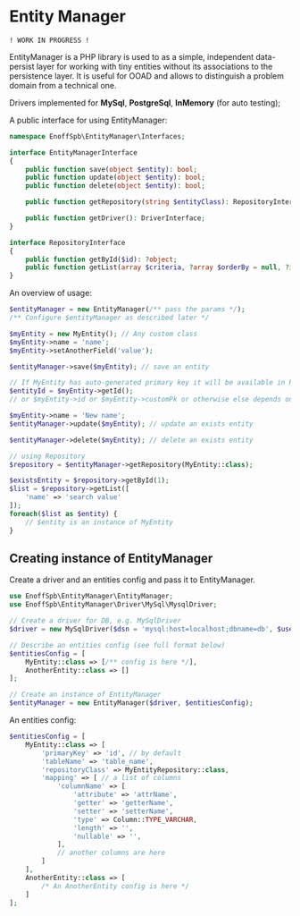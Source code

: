 Entity Manager
==============
```
! WORK IN PROGRESS !
```
EntityManager is a PHP library is used to as a simple, independent data-persist layer for working with
tiny entities without its associations to the persistence layer. 
It is useful for OOAD and allows to distinguish a problem domain from a technical one.

Drivers implemented for **MySql**, **PostgreSql**, **InMemory** (for auto testing);

A public interface for using EntityManager:
```php
namespace EnoffSpb\EntityManager\Interfaces;

interface EntityManagerInterface
{
    public function save(object $entity): bool;
    public function update(object $entity): bool;
    public function delete(object $entity): bool;

    public function getRepository(string $entityClass): RepositoryInterface;

    public function getDriver(): DriverInterface;
}

interface RepositoryInterface
{
    public function getById($id): ?object;
    public function getList(array $criteria, ?array $orderBy = null, ?int $limit = null, ?int $offset = null): array;
}
```

An overview of usage:
```php
$entityManager = new EntityManager(/** pass the params */);
/** Configure $entityManager as described later */

$myEntity = new MyEntity(); // Any custom class
$myEntity->name = 'name';
$myEntity->setAnotherField('value');

$entityManager->save($myEntity); // save an entity

// If MyEntity has auto-generated primary key it will be available in PK field after saving
$entityId = $myEntity->getId();
// or $myEntity->id or $myEntity->customPk or otherwise else depends on an configuration 

$myEntity->name = 'New name';
$entityManager->update($myEntity); // update an exists entity

$entityManager->delete($myEntity); // delete an exists entity

// using Repository
$repository = $entityManager->getRepository(MyEntity::class);

$existsEntity = $repository->getById(1);
$list = $repository->getList([
    'name' => 'search value'
]);
foreach($list as $entity) {
    // $entity is an instance of MyEntity
}
```

Creating instance of EntityManager
------------------------

Create a driver and an entities config and pass it to EntityManager. 
```php
use EnoffSpb\EntityManager\EntityManager;
use EnoffSpb\EntityManager\Driver\MySql\MysqlDriver;

// Create a driver for DB, e.g. MySqlDriver
$driver = new MySqlDriver($dsn = 'mysql:host=localhost;dbname=db', $user = 'user', $password = 'pwd');

// Describe an entities config (see full format below) 
$entitiesConfig = [
    MyEntity::class => [/** config is here */],
    AnotherEntity::class => []
];

// Create an instance of EntityManager
$entityManager = new EntityManager($driver, $entitiesConfig);
```

An entities config:
```php
$entitiesConfig = [
    MyEntity::class => [
        'primaryKey' => 'id', // by default
        'tableName' => 'table_name',
        'repositoryClass' => MyEntityRepository::class,
        'mapping' => [ // a list of columns
            'columnName' => [
                'attribute' => 'attrName',
                'getter' => 'getterName',
                'setter' => 'setterName',
                'type' => Column::TYPE_VARCHAR,
                'length' => '',
                'nullable' => '',
            ],
            // another columns are here
        ]
    ],
    AnotherEntity::class => [
        /* An AnotherEntity config is here */ 
    ]
];
```
